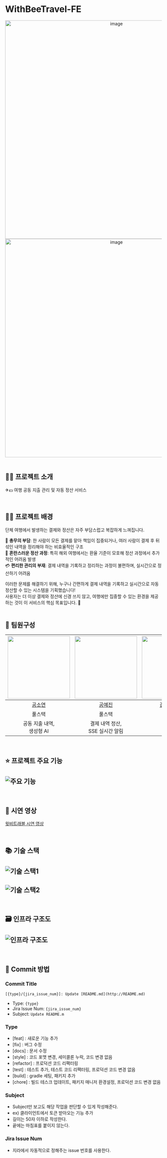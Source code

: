 # WithBeeTravel-FE
<div align="center">
  <img width="700" alt="image" src="https://github.com/user-attachments/assets/ebf0df22-ded0-47bd-937c-f9979b29e32c">
  <img width="700" alt="image" src="https://github.com/user-attachments/assets/7828a218-57ef-4feb-9d11-d791e3d30df5">
</div>
<br/>

## 🧑‍💻 프로젝트 소개
✈💵 여행 공동 지출 관리 및 자동 정산 서비스

<br/>

## 🧑‍💻 프로젝트 배경
단체 여행에서 발생하는 결제와 정산은 자주 부담스럽고 복잡하게 느껴집니다.

💼 **총무의 부담**: 한 사람이 모든 결제를 맡아 책임이 집중되거나, 여러 사람이 결제 후 뒤섞인 내역을 정리해야 하는 비효율적인 구조 <br/>
🔄 **혼란스러운 정산 과정**: 특히 해외 여행에서는 환율 기준이 모호해 정산 과정에서 추가적인 어려움 발생 <br/>
💳 **편리한 관리의 부재**: 결제 내역을 기록하고 정리하는 과정이 불편하며, 실시간으로 정산하기 어려움 <br/>

이러한 문제를 해결하기 위해, 누구나 간편하게 결제 내역을 기록하고 실시간으로 자동 정산할 수 있는 시스템을 기획했습니다! <br/>
사용자는 더 이상 결제와 정산에 신경 쓰지 않고, 여행에만 집중할 수 있는 환경을 제공하는 것이 이 서비스의 핵심 목표입니다. 🌟 <br/>
<br/>

## 👻 팀원구성

| <img src="https://github.com/Kong-E.png" width="200" /> | <img src="https://github.com/yaejinkong.png" width="200" /> | <img src="https://github.com/HoChoRoo.png" width="200" /> | <img src="https://github.com/SeungAh-Yoo99.png" width="200" />  |  <img src="https://github.com/doyi0107.png" width="200" /> |
| :-------------------------------------------------------: | :--------------------------------------------------------: | :-----------------------------------------------------: | :---------------------------------------------------------: | :---------------------------------------------------------: |
|         [공소연](https://github.com/Kong-E)          |          [공예진](https://github.com/yaejinkong)           |          [김호철(팀장)](https://github.com/HoChoRoo)              |            [유승아](https://github.com/SeungAh-Yoo99)             |  [이도이](https://github.com/doyi0107)           |
|                           풀스택                             |                            풀스택                             |                          풀스택                            |                          풀스택                               |                  풀스택                                |
|         공동 지출 내역,<br/> 생성형 AI        |  결제 내역 정산, <br/> SSE 실시간 알림  |    코어 뱅킹,<br/> 인프라     |                 결제 내역 추가,  <br/>허니 캡슐 관리                 |   여행 관리,  <br/>SSE 실시간 알림            |

<br/>

## ⭐ 프로젝트 주요 기능

## ![주요 기능](https://github.com/user-attachments/assets/2979f638-cd8c-4fbf-bb0d-f41feb34b909)

<br/>

## 🎥 시연 영상

[윗비트래블 시연 영상](https://youtu.be/MLBJV3tiibA)

<br/>


## 📚 기술 스택

## ![기술 스택1](https://github.com/user-attachments/assets/35065822-dd35-4abb-8fb8-4eef7c08963d)
## ![기술 스택2](https://github.com/user-attachments/assets/990bad5a-d693-446e-963e-f00f6ef78c9a)

<br />

## 🗃️ 인프라 구조도

## ![인프라 구조도](https://github.com/user-attachments/assets/49bd6e51-3569-4d2d-9a0c-7d965a176e03)

<br/>

## 🎈 Commit 방법

### Commit Title

`[{type}/{jira_issue_num}]: Update [README.md](http://README.md)` 

- Type: `{type}`
- Jira Issue Num: `{jira_issue_num}`
- Subject: `Update README.m`

### Type

- [feat] : 새로운 기능 추가
- [fix] : 버그 수정
- [docs] : 문서 수정
- [style] : 코드 포맷 변경, 세미콜론 누락, 코드 변경 없음
- [refactor] : 프로덕션 코드 리팩터링
- [test] : 테스트 추가, 테스트 코드 리팩터링, 프로덕션 코드 변경 없음
- [build] : gradle 세팅, 패키지 추가
- [chore] : 빌드 테스크 업데이트, 패키지 매니저 환경설정, 프로덕션 코드 변경 없음

### Subject

- Subject만 보고도 해당 작업을 판단할 수 있게 작성해준다.
- ex) 클라이언트에서 토큰 받아오는 기능 추가
- 길이는 50자 이하로 작성한다.
- 끝에는 마침표를 붙이지 않는다.

### Jira Issue Num

- 지라에서 자동적으로 정해주는 issue 번호를 사용한다.

